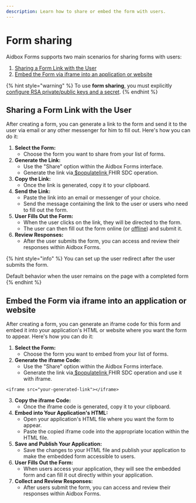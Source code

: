 ```yaml
---
description: Learn how to share or embed the form with users.
---
```


# Form sharing

Aidbox Forms supports two main scenarios for sharing forms with users:

1. [Sharing a Form Link with the User](form-sharing.md#sharing-a-form-link-with-the-user)
2. [Embed the Form via iframe into an application or website](form-sharing.md#embed-the-form-via-iframe-into-an-application-or-website)

{% hint style="warning" %}
To use **form sharing**, you must explicitly[ configure RSA private/public keys and a secret](broken-reference).
{% endhint %}

## Sharing a Form Link with the User

After creating a form, you can generate a link to the form and send it to the user via email or any other messenger for him to fill out. Here's how you can do it:

1. **Select the Form:**
   * Choose the form you want to share from your list of forms.
2. **Generate the Link:**
   * Use the "Share" option within the Aidbox Forms interface.
   * Generate the link via[ $populatelink ](../../../reference/aidbox-forms-reference/fhir-sdc-api.md) FHIR SDC operation.
3. **Copy the Link:**
   * Once the link is generated, copy it to your clipboard.
4. **Send the Link:**
   * Paste the link into an email or messenger of your choice.
   * Send the message containing the link to the user or users who need to fill out the form.
5. **User Fills Out the Form:**
   * When the user clicks on the link, they will be directed to the form.
   * The user can then fill out the form online (or [offline](offline-forms.md)) and submit it.
6. **Review Responses:**
   * After the user submits the form, you can access and review their responses within Aidbox Forms.

{% hint style="info" %}
You can set up the user redirect after the user submits the form.

Default behavior when the user remains on the page with a completed form
{% endhint %}

## Embed the Form via iframe into an application or website

After creating a form, you can generate an iframe code for this form and embed it into your application's HTML or website where you want the form to appear. Here's how you can do it:

1. **Select the Form:**
   * Choose the form you want to embed from your list of forms.
2. **Generate the iframe Code:**
   * Use the "Share" option within the Aidbox Forms interface.
   * Generate the link via[ $populatelink ](../../../reference/aidbox-forms-reference/fhir-sdc-api.md) FHIR SDC operation and use it with iframe.

```
<iframe src="your-generated-link"></iframe>
```

3. **Copy the iframe Code:**
   * Once the iframe code is generated, copy it to your clipboard.
4. **Embed into Your Application's HTML:**
   * Open your application's HTML file where you want the form to appear.
   * Paste the copied iframe code into the appropriate location within the HTML file.
5. **Save and Publish Your Application:**
   * Save the changes to your HTML file and publish your application to make the embedded form accessible to users.
6. **User Fills Out the Form:**
   * When users access your application, they will see the embedded form and can fill it out directly within your application.
7. **Collect and Review Responses:**
   * After users submit the form, you can access and review their responses within Aidbox Forms.
